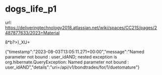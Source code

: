# dogs_life_p1

url: https://deliveringtechnology2018.atlassian.net/wiki/spaces/CC21S/pages/2487877633/2023+Material

8*b?>)_XU+

{"timestamp":"2023-08-03T13:05:11.271+00:00","message":"Named parameter not bound : user_idAND; nested exception is org.hibernate.QueryException: Named parameter not bound : user_idAND","details":"uri=/api/v1/bondtrades/for/1/duetomature"}
